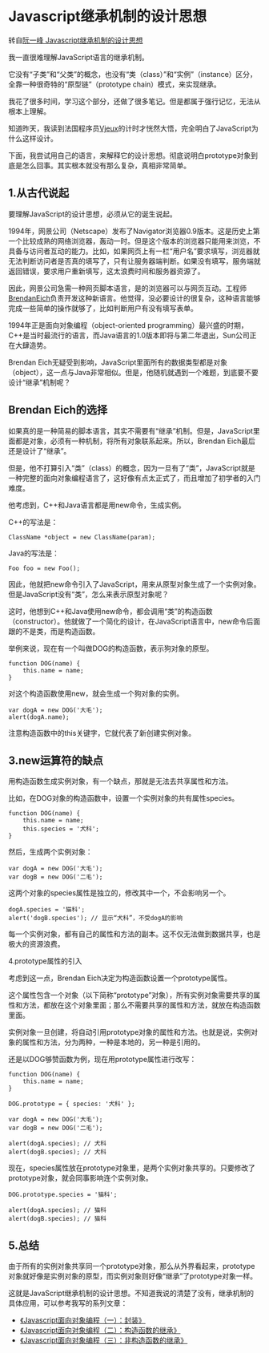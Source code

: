 # Javascript继承机制的设计思想

转自[阮一峰 Javascript继承机制的设计思想](http://www.ruanyifeng.com/blog/2011/06/designing_ideas_of_inheritance_mechanism_in_javascript.html)

我一直很难理解JavaScript语言的继承机制。

它没有“子类”和“父类”的概念，也没有“类（class）”和“实例”（instance）区分，全靠一种很奇特的“原型链”（prototype chain）模式，来实现继承。

我花了很多时间，学习这个部分，还做了很多笔记。但是都属于强行记忆，无法从根本上理解。

知道昨天，我读到法国程序员[Vjeux](http://blog.vjeux.com/2011/javascript/how-prototypal-inheritance-really-works.html)的计时才恍然大悟，完全明白了JavaScript为什么这样设计。

下面，我尝试用自己的语言，来解释它的设计思想。彻底说明白prototype对象到底是怎么回事。其实根本就没有那么复杂，真相非常简单。

## 1.从古代说起

要理解JavaScript的设计思想，必须从它的诞生说起。

1994年，网景公司（Netscape）发布了Navigator浏览器0.9版本。这是历史上第一个比较成熟的网络浏览器，轰动一时。但是这个版本的浏览器只能用来浏览，不具备与访问者互动的能力。比如，如果网页上有一栏“用户名”要求填写，浏览器就无法判断访问者是否真的填写了，只有让服务器端判断。如果没有填写，服务端就返回错误，要求用户重新填写，这太浪费时间和服务器资源了。

因此，网景公司急需一种网页脚本语言，是的浏览器可以与网页互动。工程师[BrendanEich](http://brendaneich.com/)负责开发这种新语言。他觉得，没必要设计的很复杂，这种语言能够完成一些简单的操作就够了，比如判断用户有没有填写表单。

1994年正是面向对象编程（object-oriented programming）最兴盛的时期，C++是当时最流行的语言，而Java语言的1.0版本即将与第二年退出，Sun公司正在大肆造势。

Brendan Eich无疑受到影响，JavaScript里面所有的数据类型都是对象（object），这一点与Java非常相似。但是，他随机就遇到一个难题，到底要不要设计“继承”机制呢？

## Brendan Eich的选择

如果真的是一种简易的脚本语言，其实不需要有“继承”机制。但是，JavaScript里面都是对象，必须有一种机制，将所有对象联系起来。所以，Brendan Eich最后还是设计了“继承”。

但是，他不打算引入“类”（class）的概念，因为一旦有了“类”，JavaScript就是一种完整的面向对象编程语言了，这好像有点太正式了，而且增加了初学者的入门难度。

他考虑到，C++和Java语言都是用new命令，生成实例。

C++的写法是：

```
ClassName *object = new ClassName(param);
```

Java的写法是：

```
Foo foo = new Foo();
```

因此，他就把new命令引入了JavaScript，用来从原型对象生成了一个实例对象。但是JavaScript没有“类”，怎么来表示原型对象呢？

这时，他想到C++和Java使用new命令，都会调用“类”的构造函数（constructor）。他就做了一个简化的设计，在JavaScript语言中，new命令后面跟的不是类，而是构造函数。

举例来说，现在有一个叫做DOG的构造函数，表示狗对象的原型。

```
function DOG(name) {
	this.name = name;
}
```

对这个构造函数使用new，就会生成一个狗对象的实例。

```
var dogA = new DOG('大毛');
alert(dogA.name);
```

注意构造函数中的this关键字，它就代表了新创建实例对象。

## 3.new运算符的缺点

用构造函数生成实例对象，有一个缺点，那就是无法去共享属性和方法。

比如，在DOG对象的构造函数中，设置一个实例对象的共有属性species。

```
function DOG(name) {
	this.name = name;
	this.species = '犬科';
}
```

然后，生成两个实例对象：

```
var dogA = new DOG('大毛');
var dogB = new DOG('二毛');
```

这两个对象的species属性是独立的，修改其中一个，不会影响另一个。

```
dogA.species = '猫科';
alert('dogB.species'); // 显示“犬科”，不受dogA的影响
```

每一个实例对象，都有自己的属性和方法的副本。这不仅无法做到数据共享，也是极大的资源浪费。

4.prototype属性的引入

考虑到这一点，Brendan Eich决定为构造函数设置一个prototype属性。

这个属性包含一个对象（以下简称“prototype”对象），所有实例对象需要共享的属性和方法，都放在这个对象里面；那么不需要共享的属性和方法，就放在构造函数里面。

实例对象一旦创建，将自动引用prototype对象的属性和方法。也就是说，实例对象的属性和方法，分为两种，一种是本地的，另一种是引用的。

还是以DOG够赞函数为例，现在用prototype属性进行改写：

```
function DOG(name) {
	this.name = name;
}

DOG.prototype = { species: '犬科' };

var dogA = new DOG('大毛');
var dogB = new DOG('二毛');

alert(dogA.species); // 犬科
alert(dogB.species); // 犬科
```

现在，species属性放在prototype对象里，是两个实例对象共享的。只要修改了prototype对象，就会同事影响连个实例对象。

```
DOG.prototype.species = '猫科';

alert(dogA.species); // 猫科
alert(dogB.species); // 猫科
```

## 5.总结

由于所有的实例对象共享同一个prototype对象，那么从外界看起来，prototype对象就好像是实例对象的原型，而实例对象则好像“继承”了prototype对象一样。

这就是JavaScript继承机制的设计思想。不知道我说的清楚了没有，继承机制的具体应用，可以参考我写的系列文章：

* [《Javascript面向对象编程（一）：封装》](http://www.ruanyifeng.com/blog/2010/05/object-oriented_javascript_encapsulation.html)
* [《Javascript面向对象编程（二）：构造函数的继承》](http://www.ruanyifeng.com/blog/2010/05/object-oriented_javascript_inheritance.html)
* [《Javascript面向对象编程（三）：非构造函数的继承》](http://www.ruanyifeng.com/blog/2010/05/object-oriented_javascript_inheritance_continued.html)


